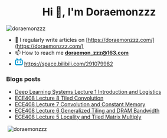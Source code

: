 <!--

### Hi there 👋

**Doraemonzzz/Doraemonzzz** is a ✨ _special_ ✨ repository because its `README.md` (this file) appears on your GitHub profile.

Here are some ideas to get you started:

- 🔭 I’m currently working on ...
- 🌱 I’m currently learning ...
- 👯 I’m looking to collaborate on ...
- 🤔 I’m looking for help with ...
- 💬 Ask me about ...
- 📫 How to reach me: ...
- 😄 Pronouns: ...
- ⚡ Fun fact: ...
-->



<h1 align="center">Hi 👋, I'm Doraemonzzz</h1>
<p align="left"> <img src="https://komarev.com/ghpvc/?username=doraemonzzz&label=Profile%20views&color=0e75b6&style=flat" alt="doraemonzzz" /> </p>

- 📝 I regularly write articles on [https://doraemonzzz.com/](https://doraemonzzz.com/)
- 📫 How to reach me **doraemon_zzz@163.com**
- ![](./bilibili.png) https://space.bilibili.com/291079982

### Blogs posts
<!-- BLOG-POST-LIST:START -->
- [Deep Learning Systems Lecture 1 Introduction and Logistics](http://www.doraemonzzz.com/2023/01/15/2023-1-15-Deep-Learning-Systems-Lecture-1-Introduction-and-Logistics/)
- [ECE408 Lecture 8 Tiled Convolution](http://www.doraemonzzz.com/2023/01/14/2023-1-14-ECE408-Lecture-8-Tiled-Convolution/)
- [ECE408 Lecture 7 Convolution and Constant Memory](http://www.doraemonzzz.com/2023/01/14/2023-1-14-ECE408-Lecture-7-Convolution-and-Constant-Memory/)
- [ECE408 Lecture 6 Generalized Tiling and DRAM Bandwidth](http://www.doraemonzzz.com/2023/01/06/2023-1-6-ECE408-Lecture-6-Generalized-Tiling-and-DRAM-Bandwidth/)
- [ECE408 Lecture 5 Locality and Tiled Matrix Multiply](http://www.doraemonzzz.com/2023/01/06/2023-1-6-ECE408-Lecture-5-Locality-and-Tiled-Matrix-Multiply/)
<!-- BLOG-POST-LIST:END -->

<p>&nbsp;<img align="center" src="https://github-readme-stats.vercel.app/api?username=doraemonzzz&show_icons=true&locale=en" alt="doraemonzzz" /></p>